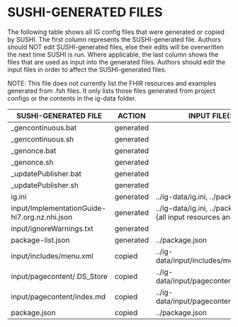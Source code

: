 # SUSHI-GENERATED FILES #

The following table shows all IG config files that were generated or copied by SUSHI.  The first column
represents the SUSHI-generated file. Authors should NOT edit SUSHI-generated files, else their edits will
be overwritten the next time SUSHI is run. Where applicable, the last column shows the files that are used
as input into the generated files. Authors should edit the input files in order to affect the SUSHI-generated
files.

NOTE: This file does not currently list the FHIR resources and examples generated from .fsh files. It only
lists those files generated from project configs or the contents in the ig-data folder.

| SUSHI-GENERATED FILE                          | ACTION    | INPUT FILE(S)                                                       |
| --------------------------------------------- | --------- | ------------------------------------------------------------------- |
| _gencontinuous.bat                            | generated |                                                                     |
| _gencontinuous.sh                             | generated |                                                                     |
| _genonce.bat                                  | generated |                                                                     |
| _genonce.sh                                   | generated |                                                                     |
| _updatePublisher.bat                          | generated |                                                                     |
| _updatePublisher.sh                           | generated |                                                                     |
| ig.ini                                        | generated | ../ig-data/ig.ini, ../package.json                                  |
| input/ImplementationGuide-hl7.org.nz.nhi.json | generated | ../ig-data/ig.ini, ../package.json, {all input resources and pages} |
| input/ignoreWarnings.txt                      | generated |                                                                     |
| package-list.json                             | generated | ../package.json                                                     |
| input/includes/menu.xml                       | copied    | ../ig-data/input/includes/menu.xml                                  |
| input/pagecontent/.DS_Store                   | copied    | ../ig-data/input/pagecontent/.DS_Store                              |
| input/pagecontent/index.md                    | copied    | ../ig-data/input/pagecontent/index.md                               |
| package.json                                  | copied    | ../package.json                                                     |
